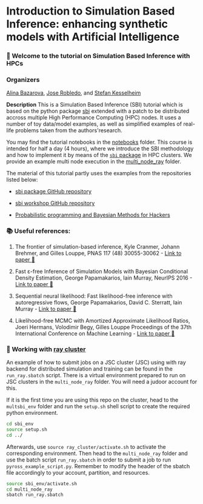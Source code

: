 # Introduction to Simulation Based Inference: enhancing synthetic models with Artificial Intelligence
### :high_brightness: Welcome to the tutorial on Simulation Based Inference with HPCs

### Organizers
[Alina Bazarova](https://www.fz-juelich.de/profile/bazarova_al), [Jose Robledo](https://www.fz-juelich.de/profile/robledo_j), and [Stefan Kesselheim](https://www.google.com/search?client=ubuntu-sn&channel=fs&q=stefan+Kesselheim)

**Description** This is a Simulation Based Inference (SBI) tutorial which is based on the python package [sbi](https://github.com/sbi-dev/sbi) extended with a patch to be distributed accross multiple High Performance Computing (HPC) nodes. It uses a number of toy data/model examples, as well as simplified examples of real-life problems taken from the authors'research. 

You may find the tutorial notebooks in the [notebooks](./notebooks) folder. This course is intended for half a day (4 hours), where we introduce the SBI methodology and how to implement it by means of the [`sbi` package](https://github.com/sbi-dev/sbi) in HPC clusters. We provide an example multi node execution in the  [multi_node_ray](./multi_node_ray/) folder.

The material of this tutorial partly uses the examples from the repositories listed below:

- [sbi package GitHub repository](https://github.com/sbi-dev/sbi/tree/main/tutorials)

- [sbi workshop GitHub repository](https://github.com/mlcolab/sbi-workshop/tree/main/slides)

- [Probabilistic programming and Bayesian Methods for Hackers](https://github.com/CamDavidsonPilon/Probabilistic-Programming-and-Bayesian-Methods-for-Hackers)


### :books: Useful references:

1. The frontier of simulation-based inference, Kyle Cranmer, Johann Brehmer, and Gilles Louppe, PNAS 117 (48) 30055-30062 - [Link to paper :newspaper:](https://doi.org/10.1073/pnas.191278911)

2. Fast ε-free Inference of Simulation Models with Bayesian Conditional Density Estimation, George Papamakarios, Iain Murray, NeurIPS 2016 - [Link to paper :newspaper:](https://proceedings.neurips.cc/paper_files/paper/2016/file/6aca97005c68f1206823815f66102863-Paper.pdf)

3. Sequential neural likelihood: Fast likelihood-free inference with autoregressive flows, George Papamakarios, David C. Sterratt, Iain Murray - [Link to paper :newspaper:](http://proceedings.mlr.press/v89/papamakarios19a/papamakarios19a.pdf)

4. Likelihood-free MCMC with Amortized Approximate Likelihood Ratios, Joeri Hermans, Volodimir Begy, Gilles Louppe Proceedings of the 37th International Conference on Machine Learning - [Link to paper :newspaper:](http://proceedings.mlr.press/v119/hermans20a.html)

### :rocket: Working with [ray cluster](https://docs.ray.io/en/latest/index.html)

An example of how to submit jobs on a JSC cluster (JSC) using with ray backend for distributed simulation and training can be found in the `run_ray.sbatch` script. There is a virtual environment prepared to run on JSC clusters in the `multi_node_ray` folder. You will need a judoor account for this.

If it is the first time you are using this repo on the cluster, head to the `multsbi_env` folder and run the `setup.sh` shell script to create the required python environment.

```bash
cd sbi_env
source setup.sh
cd ../
```

Afterwards, use `source ray_cluster/activate.sh` to activate the corresponding environment. Then head to the `multi_node_ray` folder and use the batch script `run_ray.sbatch` in order to submit a job to run `pyross_example_script.py`. Remember to modify the header of the sbatch file accordingly to your account, partition, and resources.

```bash
source sbi_env/activate.sh
cd multi_node_ray
sbatch run_ray.sbatch
```








